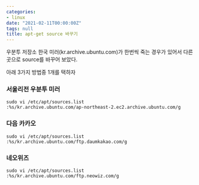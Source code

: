 ```yaml
---
categories:
- linux
date: "2021-02-11T00:00:00Z"
tags: null
title: apt-get source 바꾸기
---
```


우분투 저장소 한국 미러(kr.archive.ubuntu.com)가 한번씩 죽는 경우가 있어서 다른곳으로 source를 바꾸어 보았다.

아래 3가지 방법중 1개를 택하자

### 서울리전 우분투 미러
```
sudo vi /etc/apt/sources.list
:%s/kr.archive.ubuntu.com/ap-northeast-2.ec2.archive.ubuntu.com/g
```


### 다음 카카오
```
sudo vi /etc/apt/sources.list
:%s/kr.archive.ubuntu.com/ftp.daumkakao.com/g
```

### 네오위즈
```
sudo vi /etc/apt/sources.list
:%s/kr.archive.ubuntu.com/ftp.neowiz.com/g
```
